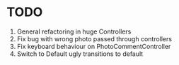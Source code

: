 # TODO

1. General refactoring in huge Controllers 
2. Fix bug with wrong photo passed through controllers
3. Fix keyboard behaviour on PhotoCommentController
4. Switch to Default ugly transitions to default
